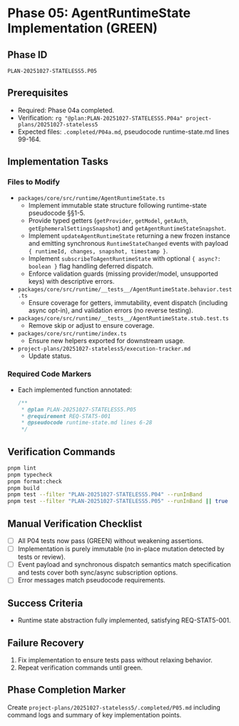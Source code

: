 # Phase 05: AgentRuntimeState Implementation (GREEN)

## Phase ID
`PLAN-20251027-STATELESS5.P05`

## Prerequisites
- Required: Phase 04a completed.
- Verification: `rg "@plan:PLAN-20251027-STATELESS5.P04a" project-plans/20251027-stateless5`
- Expected files: `.completed/P04a.md`, pseudocode runtime-state.md lines 99-164.

## Implementation Tasks

### Files to Modify
- `packages/core/src/runtime/AgentRuntimeState.ts`
  - Implement immutable state structure following runtime-state pseudocode §§1-5.
  - Provide typed getters (`getProvider`, `getModel`, `getAuth`, `getEphemeralSettingsSnapshot`) and `getAgentRuntimeStateSnapshot`.
  - Implement `updateAgentRuntimeState` returning a new frozen instance and emitting synchronous `RuntimeStateChanged` events with payload `{ runtimeId, changes, snapshot, timestamp }`.
  - Implement `subscribeToAgentRuntimeState` with optional `{ async?: boolean }` flag handling deferred dispatch.
  - Enforce validation guards (missing provider/model, unsupported keys) with descriptive errors.
- `packages/core/src/runtime/__tests__/AgentRuntimeState.behavior.test.ts`
  - Ensure coverage for getters, immutability, event dispatch (including async opt-in), and validation errors (no reverse testing).
- `packages/core/src/runtime/__tests__/AgentRuntimeState.stub.test.ts`
  - Remove skip or adjust to ensure coverage.
- `packages/core/src/runtime/index.ts`
  - Ensure new helpers exported for downstream usage.
- `project-plans/20251027-stateless5/execution-tracker.md`
  - Update status.

### Required Code Markers
- Each implemented function annotated:
  ```ts
  /**
   * @plan PLAN-20251027-STATELESS5.P05
   * @requirement REQ-STAT5-001
   * @pseudocode runtime-state.md lines 6-28
   */
  ```

## Verification Commands
```bash
pnpm lint
pnpm typecheck
pnpm format:check
pnpm build
pnpm test --filter "PLAN-20251027-STATELESS5.P04" --runInBand
pnpm test --filter "PLAN-20251027-STATELESS5.P05" --runInBand || true  # add targeted tests if created
```

## Manual Verification Checklist
- [ ] All P04 tests now pass (GREEN) without weakening assertions.
- [ ] Implementation is purely immutable (no in-place mutation detected by tests or review).
- [ ] Event payload and synchronous dispatch semantics match specification and tests cover both sync/async subscription options.
- [ ] Error messages match pseudocode requirements.

## Success Criteria
- Runtime state abstraction fully implemented, satisfying REQ-STAT5-001.

## Failure Recovery
1. Fix implementation to ensure tests pass without relaxing behavior.
2. Repeat verification commands until green.

## Phase Completion Marker
Create `project-plans/20251027-stateless5/.completed/P05.md` including command logs and summary of key implementation points.
